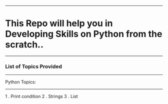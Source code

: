 <hr>
<h1> This Repo will help you in Developing Skills on Python from the scratch.. </h1>
<hr>
<h3> List of Topics Provided </h3>
<hr>
      Python Topics:
             <hr>
             1 . Print condition 
             2 . Strings 
             3 . List 
             
